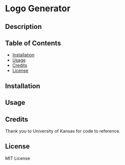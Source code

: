 # Logo Generator 

## Description



## Table of Contents

- [Installation](#installation)
- [Usage](#usage)
- [Credits](#credits)
- [License](#license)

## Installation


## Usage


## Credits

Thank you to University of Kansas for code to reference. 

## License

MIT License

